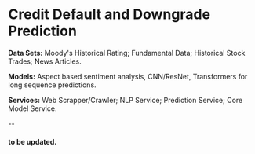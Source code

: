 # Credit Default and Downgrade Prediction

**Data Sets:** Moody's Historical Rating; Fundamental Data; Historical Stock Trades; News Articles.

**Models:** Aspect based sentiment analysis, CNN/ResNet, Transformers for long sequence predictions.

**Services:** Web Scrapper/Crawler; NLP Service; Prediction Service; Core Model Service.

--
#### to be updated.
